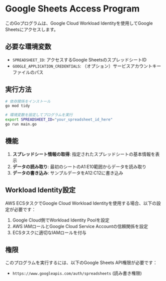 # Google Sheets Access Program

このGoプログラムは、Google Cloud Workload Identityを使用してGoogle Sheetsにアクセスします。

## 必要な環境変数

- `SPREADSHEET_ID`: アクセスするGoogle SheetsのスプレッドシートID
- `GOOGLE_APPLICATION_CREDENTIALS`: （オプション）サービスアカウントキーファイルのパス

## 実行方法

```bash
# 依存関係をインストール
go mod tidy

# 環境変数を設定してプログラムを実行
export SPREADSHEET_ID="your_spreadsheet_id_here"
go run main.go
```

## 機能

1. **スプレッドシート情報の取得**: 指定されたスプレッドシートの基本情報を表示
2. **データの読み取り**: 最初のシートのA1:E10範囲からデータを読み取り
3. **データの書き込み**: サンプルデータをA12:C12に書き込み

## Workload Identity設定

AWS ECSタスクでGoogle Cloud Workload Identityを使用する場合、以下の設定が必要です：

1. Google Cloud側でWorkload Identity Poolを設定
2. AWS IAMロールとGoogle Cloud Service Accountの信頼関係を設定
3. ECSタスクに適切なIAMロールを付与

## 権限

このプログラムを実行するには、以下のGoogle Sheets API権限が必要です：

- `https://www.googleapis.com/auth/spreadsheets` (読み書き権限)
